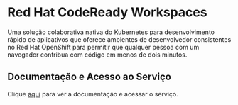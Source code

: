 # Red Hat CodeReady Workspaces

Uma solução colaborativa nativa do Kubernetes para desenvolvimento rápido de aplicativos que oferece ambientes de desenvolvedor consistentes no Red Hat OpenShift para permitir que qualquer pessoa com um navegador contribua com código em menos de dois minutos.

## Documentação e Acesso ao Serviço

Clique [aqui](https://developers.redhat.com/products/codeready-workspaces/overview) para ver a documentação e acessar o serviço.